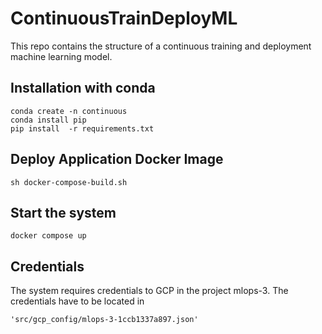 # ContinuousTrainDeployML
This repo contains the structure of a continuous training and deployment machine learning model. 


## Installation with conda
```
conda create -n continuous
conda install pip
pip install  -r requirements.txt
```

## Deploy Application Docker Image

```shell
sh docker-compose-build.sh
```

## Start the system

```shell
docker compose up
```

## Credentials

The system requires credentials to GCP in the project mlops-3. 
The credentials have to be located in 
```shell
'src/gcp_config/mlops-3-1ccb1337a897.json'
```